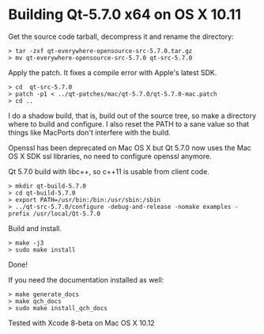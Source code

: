 
Building Qt-5.7.0 x64 on OS X 10.11
===================================

Get the source code tarball, decompress it and rename the directory:

    > tar -zxf qt-everywhere-opensource-src-5.7.0.tar.gz
    > mv qt-everywhere-opensource-src-5.7.0 qt-src-5.7.0

Apply the patch. It fixes a compile error with Apple's latest SDK.

    > cd  qt-src-5.7.0
	> patch -p1 < ../qt-patches/mac/qt-5.7.0/qt-5.7.0-mac.patch
	> cd ..

I do a shadow build, that is, build out of the source tree, so make a
directory where to build and configure. I also reset the PATH
to a sane value so that things like MacPorts don't interfere with the
build.

Openssl has been deprecated on Mac OS X but Qt 5.7.0 now uses the
Mac OS X SDK ssl libraries, no need to configure openssl anymore.

Qt 5.7.0 build with libc++, so c++11 is usable from client code.

    > mkdir qt-build-5.7.0
    > cd qt-build-5.7.0
    > export PATH=/usr/bin:/bin:/usr/sbin:/sbin
    > ../qt-src-5.7.0/configure -debug-and-release -nomake examples -prefix /usr/local/Qt-5.7.0

Build and install.

    > make -j3
    > sudo make install

Done!

If you need the documentation installed as well:

    > make generate_docs
    > make qch_docs
    > sudo make install_qch_docs


Tested with Xcode 8-beta on Mac OS X 10.12
